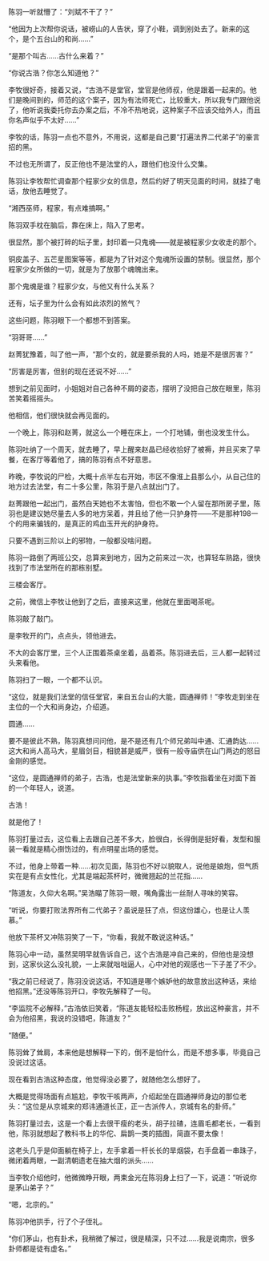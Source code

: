 陈羽一听就懵了：“刘斌不干了？”

“他因为上次帮你说话，被崂山的人告状，穿了小鞋，调到别处去了。新来的这个，是个五台山的和尚……”

“是那个叫古……古什么来着？”

“你说古浩？你怎么知道他？”

李牧很好奇，接着又说，“古浩不是堂官，堂官是他师叔，他是跟着一起来的。他们是晚间到的，师范的这个案子，因为有法师死亡，比较重大，所以我专门跟他说了，他听说我委托你去办案之后，不冷不热地说，这种案子不应该交给外人，而且你名声似乎不太好……”

李牧的话，陈羽一点也不意外，不用说，这都是自己要“打遍法界二代弟子”的豪言招的黑。

不过也无所谓了，反正他也不是法堂的人，跟他们也没什么交集。

陈羽让李牧帮忙调查那个程家少女的信息，然后约好了明天见面的时间，就挂了电话，放他去睡觉了。

“湘西巫师，程家，有点难搞啊。”

陈羽双手枕在脑后，靠在床上，陷入了思考。

很显然，那个被打碎的坛子里，封印着一只鬼魂——就是被程家少女收走的那个。

铜皮盖子、五芒星图案等等，都是为了针对这个鬼魂所设置的禁制。很显然，那个程家少女所做的一切，就是为了放那个魂魄出来。

那个鬼魂是谁？程家少女，与他又有什么关系？

还有，坛子里为什么会有如此浓烈的煞气？

这些问题，陈羽眼下一个都想不到答案。

“羽哥哥……”

赵菁犹豫着，叫了他一声，“那个女的，就是要杀我的人吗，她是不是很厉害？”

“厉害是厉害，但别的现在还说不好……”

想到之前见面时，小姐姐对自己各种不屑的姿态，摆明了没把自己放在眼里，陈羽苦笑着摇摇头。

他相信，他们很快就会再见面的。

一个晚上，陈羽和赵菁，就这么一个睡在床上，一个打地铺，倒也没发生什么。

陈羽吐纳了一个周天，就去睡了，早上醒来赵晶已经收拾好了被褥，并且买来了早餐，在客厅等着他了，搞的陈羽有点不好意思。

昨晚，李牧说的尸检，大概十点半左右开始，市区不像淮上县那么小，从自己住的地方过去法堂，有二十多公里，陈羽于是八点就出门了。

赵菁跟他一起出门，虽然白天她也不太害怕，但也不敢一个人留在那所房子里，陈羽也是建议她尽量去人多的地方呆着，并且给了他一只护身符——不是那种198一个的用来骗钱的，是真正的鸡血玉开光的护身符。

只要不遇到三阶以上的邪物，一般都没啥问题。

陈羽一路倒了两班公交，总算来到地方，因为之前来过一次，也算轻车熟路，很快找到了市法堂所在的那栋别墅。

三楼会客厅。

之前，微信上李牧让他到了之后，直接来这里，他就在里面喝茶呢。

陈羽敲了敲门。

是李牧开的门，点点头，领他进去。

不大的会客厅里，三个人正围着茶桌坐着，品着茶。陈羽进去后，三人都一起转过头来看他。

陈羽扫了一眼，一个都不认识。

“这位，就是我们法堂的信任堂官，来自五台山的大能，圆通禅师！”李牧走到坐在主位的一个大和尚身边，介绍道。

圆通……

要不是彼此不熟，陈羽真想问问他，是不是还有几个师兄弟叫中通、汇通韵达……这大和尚人高马大，星眉剑目，相貌甚是威严，很有一般寺庙供在山门两边的怒目金刚的感觉。

“这位，是圆通禅师的弟子，古浩，也是法堂新来的执事。”李牧指着坐在对面下首的一个年轻人，说道。

古浩！

就是他了！

陈羽打量过去，这位看上去跟自己差不多大，脸很白，长得倒是挺好看，发型和服装一看就是精心捯饬过的，有点明星出场的感觉。

不过，他身上带着一种……初次见面，陈羽也不好以貌取人，说他是娘炮，但气质实在是有点女性化，尤其是端起茶杯时，微微翘起的兰花指……

“陈道友，久仰大名啊。”吴浩瞄了陈羽一眼，嘴角露出一丝耐人寻味的笑容。

“听说，你要打败法界所有二代弟子？虽说是狂了点，但这份雄心，也是让人羡慕。”

他放下茶杯又冲陈羽笑了一下，“你看，我就不敢说这种话。”

陈羽心中一动，虽然吴明早就告诉自己，这个古浩是冲自己来的，但他也是没想到，这家伙这么没礼貌，一上来就咄咄逼人，心中对他的观感也一下子差了不少。

“我之前已经说了，陈羽没说这话，不知道是哪个嫉妒他的故意放出这种话，来给他招黑。”还没等陈羽开口，李牧先解释了一句。

“李监院不必解释，”古浩依旧笑着，“陈道友能轻松击败杨程，放出这种豪言，并不会为他招黑，我说的没错吧，陈道友？”

“随便。”

陈羽耸了耸肩，本来他是想解释一下的，倒不是怕什么，而是不想多事，毕竟自己没说过这话。

现在看到古浩这种态度，他觉得没必要了，就随他怎么想好了。

大概是觉得场面有点尴尬，李牧干咳两声，介绍起坐在圆通禅师身边的那位老头：“这位是从京城来的郑讳通道长正，正一古派传人，京城有名的卦师。”

陈羽打量过去，这是一个看上去很干瘦的老头，胡子拉碴，连眉毛都老长，一看到他，陈羽就想起了教科书上的华佗、扁鹊一类的插图，简直不要太像！

这老头几乎是仰面躺在椅子上，左手拿着一杆长长的旱烟袋，右手盘着一串珠子，微闭着两眼，一副清朝遗老在抽大烟的派头……

当李牧介绍他时，他微微睁开眼，两束金光在陈羽身上扫了一下，说道：“听说你是茅山弟子？”

“嗯，北宗的。”

陈羽冲他拱手，行了个子侄礼。

“你们茅山，也有卦术，我稍微了解过，很是精深，只不过……我是说南宗，很多卦师都是徒有虚名。”
